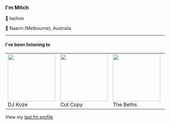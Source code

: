 <article><h3>I&#x27;m Mitch</h3><section><p>👨 he/him</p><p>📍 Naarm (Melbourne), Australia</p></section><hr/><section><h4>I&#x27;ve been listening to</h4><table><tbody><td><img src="https://lastfm.freetls.fastly.net/i/u/174s/882af81f164e7b6b437b2ae0b90d50e8.png" height="150px" alt="" role="presentation"/><br/>DJ Koze</td><td><img src="https://lastfm.freetls.fastly.net/i/u/174s/dcce04ead24c41f3857b37d498fca417.png" height="150px" alt="" role="presentation"/><br/>Cut Copy</td><td><img src="https://lastfm.freetls.fastly.net/i/u/174s/616cf8d242710b6ad88194a543dc7c06.png" height="150px" alt="" role="presentation"/><br/>The Beths</td><td><img src="https://lastfm.freetls.fastly.net/i/u/174s/cc4db192eec5e15c35cd1eb3daf1ebbe.png" height="150px" alt="" role="presentation"/><br/>Clariloops</td><td><img src="https://lastfm.freetls.fastly.net/i/u/174s/9ba24340be42673d5301c97cc5259a5e.png" height="150px" alt="" role="presentation"/><br/>Sabrina Carpenter</td></tbody></table><span>View my <a href="https://www.last.fm/user/my-slab">last.fm profile</a></span></section></article>